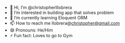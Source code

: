 - 👋 Hi, I’m @christopherlllobrera
- 👀 I’m interested in building app that solves problem
- 🌱 I’m currently learning Eloquent ORM
- 📫 How to reach me llobrera@christopher@gmail.com
- 😄 Pronouns: He/Him
- ⚡ Fun fact: Loves to go to Gym

<!---
christopherlllobrera/christopherlllobrera is a ✨ special ✨ repository because its `README.md` (this file) appears on your GitHub profile.
You can click the Preview link to take a look at your changes.
--->
